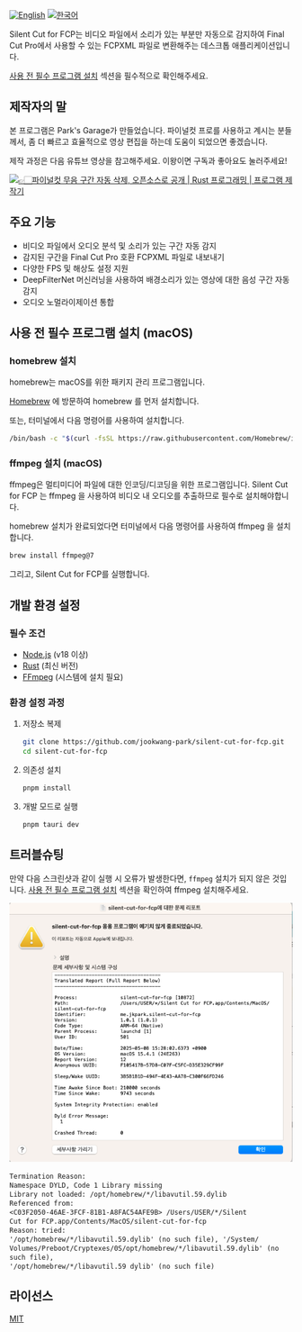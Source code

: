 [![English](https://img.shields.io/badge/English-Click-yellow)](README.md)
[![한국어](https://img.shields.io/badge/한국어-클릭-yellow)](README-ko.md)

Silent Cut for FCP는 비디오 파일에서 소리가 있는 부분만 자동으로 감지하여
Final Cut Pro에서 사용할 수 있는 FCPXML 파일로 변환해주는 데스크톱 애플리케이션입니다.

[사용 전 필수 프로그램 설치](#사용-전-필수-프로그램-설치-(macOS)) 섹션을 필수적으로 확인해주세요. 

## 제작자의 말

본 프로그램은 Park's Garage가 만들었습니다. 파이널컷 프로를 사용하고 계시는 분들께서,
좀 더 빠르고 효율적으로 영상 편집을 하는데 도움이 되었으면 좋겠습니다.

제작 과정은 다음 유튜브 영상을 참고해주세요. 이왕이면 구독과 좋아요도 눌러주세요! 

[![👉🏻파이널컷 무음 구간 자동 삭제, 오픈소스로 공개 | Rust 프로그래밍 | 프로그램 제작기](http://img.youtube.com/vi/P8be0132Yqw/0.jpg)](https://www.youtube.com/watch?v=P8be0132Yqw&t=0s)

## 주요 기능

- 비디오 파일에서 오디오 분석 및 소리가 있는 구간 자동 감지
- 감지된 구간을 Final Cut Pro 호환 FCPXML 파일로 내보내기
- 다양한 FPS 및 해상도 설정 지원
- DeepFilterNet 머신러닝을 사용하여 배경소리가 있는 영상에 대한 음성 구간 자동 감지
- 오디오 노멀라이제이션 통합 

## 사용 전 필수 프로그램 설치 (macOS)

### homebrew 설치 

homebrew는 macOS를 위한 패키지 관리 프로그램입니다.

[Homebrew](https://brew.sh) 에 방문하여 homebrew 를 먼저 설치합니다.

또는, 터미널에서 다음 명령어를 사용하여 설치합니다.

```bash
/bin/bash -c "$(curl -fsSL https://raw.githubusercontent.com/Homebrew/install/HEAD/install.sh)"
```

### ffmpeg 설치 (macOS)

ffmpeg은 멀티미디어 파일에 대한 인코딩/디코딩을 위한 프로그램입니다. Silent Cut for FCP 는 ffmpeg 을 사용하여 비디오 내 오디오를 추출하므로 필수로 설치해야합니다.

homebrew 설치가 완료되었다면 터미널에서 다음 명령어를 사용하여 ffmpeg 을 설치합니다.


```bash
brew install ffmpeg@7
```

그리고, Silent Cut for FCP를 실행합니다.

## 개발 환경 설정

### 필수 조건

- [Node.js](https://nodejs.org/) (v18 이상)
- [Rust](https://www.rust-lang.org/tools/install) (최신 버전)
- [FFmpeg](https://ffmpeg.org/download.html) (시스템에 설치 필요)

### 환경 설정 과정

1. 저장소 복제
   ```bash
   git clone https://github.com/jookwang-park/silent-cut-for-fcp.git
   cd silent-cut-for-fcp
   ```

2. 의존성 설치
   ```bash
   pnpm install
   ```

3. 개발 모드로 실행
   ```bash
   pnpm tauri dev
   ```

## 트러블슈팅 

만약 다음 스크린샷과 같이 실행 시 오류가 발생한다면, `ffmpeg` 설치가 되지 않은 것입니다. 
[사용 전 필수 프로그램 설치](#사용-전-필수-프로그램-설치-(macOS)) 섹션을 확인하여 ffmpeg 설치해주세요.


![Troubleshoot Image 01](images/troubleshoot01.png)

```
Termination Reason:
Namespace DYLD, Code 1 Library missing
Library not loaded: /opt/homebrew/*/libavutil.59.dylib
Referenced from:
<C03F2050-46AE-3FCF-81B1-A8FAC54AFE9B> /Users/USER/*/Silent
Cut for FCP.app/Contents/MacOS/silent-cut-for-fcp
Reason: tried:
'/opt/homebrew/*/libavutil.59.dylib' (no such file), '/System/
Volumes/Preboot/Cryptexes/0S/opt/homebrew/*/libavutil.59.dylib' (no such file),
'/opt/homebrew/*/libavutil.59 dylib' (no such file)
```

## 라이선스

[MIT](LICENSE)

